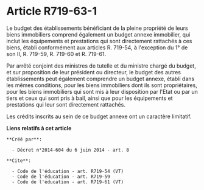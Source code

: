 # Article R719-63-1

Le budget des établissements bénéficiant de la pleine propriété de leurs biens immobiliers comprend également un budget
annexe immobilier, qui inclut les équipements et prestations qui sont directement rattachés à ces biens, établi conformément
aux articles R. 719-54, à l'exception du 1° de son II, R. 719-59, R. 719-60 et R. 719-61. 

Par arrêté conjoint des ministres de tutelle et du ministre chargé du budget, et sur proposition de leur président ou
directeur, le budget des autres établissements peut également comprendre un budget annexe, établi dans les mêmes conditions,
pour les biens immobiliers dont ils sont propriétaires, pour les biens immobiliers qui sont mis à leur disposition par l'Etat
ou par un tiers et ceux qui sont pris à bail, ainsi que pour les équipements et prestations qui leur sont directement
rattachés. 

Les crédits inscrits au sein de ce budget annexe ont un caractère limitatif.

**Liens relatifs à cet article**

	**Créé par**:

	  - Décret n°2014-604 du 6 juin 2014 - art. 8

	**Cite**:

	  - Code de l'éducation - art. R719-54 (VT)
	  - Code de l'éducation - art. R719-59
	  - Code de l'éducation - art. R719-61 (VT)
